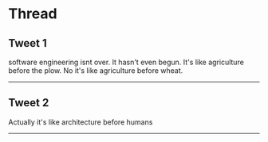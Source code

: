 # Thread

## Tweet 1

software engineering isnt over. It hasn't even begun. It's like agriculture before the plow. No it's like agriculture before wheat.

---

## Tweet 2

Actually it's like architecture before humans

---

